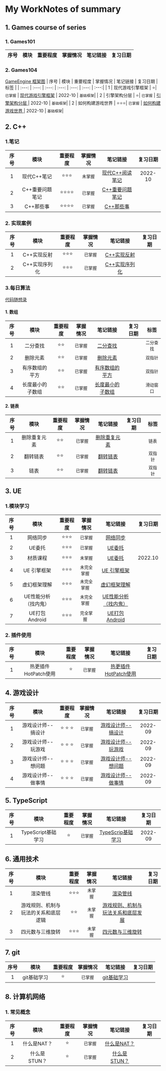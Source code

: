 # My WorkNotes of summary
## 1. Games course of series
### 1. Games101
| 序号 | 模块 | 重要程度 | 掌握情况 | 笔记链接 | 复习日期 |
|  :---: | :---: | :---: | :---: | :---: | :---: |



### 2. Games104
[GameEngine 框架图](./image/GamsEngine.jpg)
| 序号 | 模块 | 重要程度 | 掌握情况 | 笔记链接 | 复习日期 | 标签 |
|  :---: | :---: | :---: | :---: | :---: | :---: | :---:|
| 1 | 现代游戏引擎框架 | :star:| ``` 已掌握 ``` | [现代游戏引擎框架](https://h55la2nk7t.feishu.cn/docx/SWxLd1rEnoEHIBxOPaLcVrznnQf) | 2022-10 | ```基础框架```|
| 2 | 引擎架构分层 | :star:| ``` 已掌握 ``` | [引擎架构分层 ](https://h55la2nk7t.feishu.cn/docx/TDDBdGCj2o6zUjxMl38chS4vneb) | 2022-10 | ```基础框架```|
| 2 | 如何构建游戏世界 | :star::star::star:| ``` 已掌握 ``` | [如何构建游戏世界 ](https://h55la2nk7t.feishu.cn/docx/E8TYd7SriouwS0xjKQ9ceKPNnNf) | 2022-10 | ```基础框架```|


 
## 2. C++
### 1.笔记
| 序号 | 模块 | 重要程度 | 掌握情况 | 笔记链接 | 复习日期 |
|  :---: | :---: | :---: | :---: | :---: | :---: |
| 1 | 现代C++笔记 | :star::star::star: | ``` 未掌握 ``` | [现代C++阅读笔记](https://h55la2nk7t.feishu.cn/docx/WjdDdQ0lQoOYrCxOJGEc4YUsnTg) | 2022-10 |
| 2 | C++重要问题笔记 | :star::star::star::star: | ``` 已掌握 ``` | [C++重要问题笔记](https://h55la2nk7t.feishu.cn/docx/K9b5dNOyOogo6JxvyEKcWSA7nMg) | |
| 3 | C++那些事 | :star::star::star::star: | ``` 已掌握 ``` | [ C++那些事 ](https://h55la2nk7t.feishu.cn/mindnotes/bmncnDjH8nBtQXErtoM3bInfCUd#mindmap) | |

### 2. 实现案例
| 序号 | 模块 | 重要程度 | 掌握情况 | 笔记链接 | 复习日期 |
|  :---: | :---:| :---: | :---: | :---: | :---: |
| 1 | C++实现反射 | :star::star::star: | ``` 已掌握 ``` | [C++实现反射](https://github.com/PengChaoJay/CPP) |  |
| 2 | C++实现序列化 | :star::star::star: | ``` 已掌握 ``` | [C++实现序列化 ](https://github.com/PengChaoJay/CPP/tree/main/Serialization) |  |

### 3.每日算法
[代码随想录](https://www.programmercarl.com/)
#### 1. 数组
| 序号 | 模块 | 重要程度 | 掌握情况 | 笔记链接 | 复习日期 | 标签 |
|  :---: | :---:| :---: | :---: | :---: | :---: | :---: |
| 1 | 二分查找 | :star::star: | ``` 已掌握 ``` | [二分查找](https://github.com/PengChaoJay/AlgorithmForCarl/blob/main/Array/1.%20%E4%BA%8C%E5%88%86%E6%B3%95.md) |  |```二分查找```|
| 2 | 删除元素 | :star::star: | ``` 已掌握 ``` | [删除元素](https://github.com/PengChaoJay/AlgorithmForCarl/edit/main/Array/2.%E5%88%A0%E9%99%A4%E5%85%83%E7%B4%A0.md)|  |```双指针```|
| 3 | 有序数组的平方 | :star::star: | ``` 已掌握 ``` | [有序数组的平方](https://github.com/PengChaoJay/AlgorithmForCarl/blob/main/Array/3.%20%E6%9C%89%E5%BA%8F%E6%95%B0%E7%BB%84%E7%9A%84%E5%B9%B3%E6%96%B9.md)|  |```双指针```|
| 4 | 长度最小的子数组 | :star::star: | ``` 已掌握 ``` | [长度最小的子数组](https://github.com/PengChaoJay/AlgorithmForCarl/blob/main/Array/4.%E9%95%BF%E5%BA%A6%E6%9C%80%E5%B0%8F%E7%9A%84%E5%AD%90%E6%95%B0%E7%BB%84.md)|  |```滑动窗口```|

#### 2. 链表
| 序号 | 模块 | 重要程度 | 掌握情况 | 笔记链接 | 复习日期 | 标签 |
|  :---: | :---:| :---: | :---: | :---: | :---: | :---: |
| 1 | 删除重复元素 | :star::star: | ``` 已掌握 ``` | [删除重复元素](https://github.com/PengChaoJay/AlgorithmForCarl/blob/main/List/1.%20%E5%88%A0%E9%99%A4%E9%93%BE%E8%A1%A8%E5%85%83%E7%B4%A0.md)|  |```链表```|
| 2 | 翻转链表 | :star::star: | ``` 已掌握 ``` | [翻转链表](https://github.com/PengChaoJay/AlgorithmForCarl/blob/main/List/3.%20%E7%BF%BB%E8%BD%AC%E9%93%BE%E8%A1%A8.md)|  |```双指针```|
| 3 | 链表 | :star::star: | ``` 已掌握 ``` | [翻转链表](https://github.com/PengChaoJay/AlgorithmForCarl/blob/main/List/3.%20%E7%BF%BB%E8%BD%AC%E9%93%BE%E8%A1%A8.md)|  |```双指针```|




## 3. UE

### 1.模块学习
| 序号 | 模块 | 重要程度 | 掌握情况 | 笔记链接 | 复习日期 |
|  :---: | :---: | :---:| :---: | :---: | :---: |
| 1 | 网络同步 | :star::star::star: | ``` 已掌握 ``` | [网络同步](https://h55la2nk7t.feishu.cn/docx/FkKtddQwLoPc3Bxsv1mcfSOpnSc) |  |
| 2 | UE委托 | :star::star::star: | ``` 已掌握 ``` | [UE委托](https://h55la2nk7t.feishu.cn/docx/YL1gdFbaMoIknax29Gkcv6WdnEb) |  |
| 3 | 材质课程 | :star::star::star: | ``` 未掌握 ``` | [UE委托](https://h55la2nk7t.feishu.cn/docx/DvN2dEWmzo8WwKxYKv7cmFyBnVf) | 2022.10 |
| 4 | UE 引擎框架 | :star::star::star: | ```未完全掌握 ``` | [UE 引擎框架](https://h55la2nk7t.feishu.cn/docx/HQpCdPXIjofZAWxJOYicKnBXnSe) |  |
| 5 | 虚幻框架理解 | :star::star::star: | ```未完全掌握 ``` | [虚幻框架理解 ](https://h55la2nk7t.feishu.cn/mindnotes/bmncnWH6lOs8u12LZyQhaOkusRg#mindmap) |  |
| 6 | UE性能分析（找内鬼） | :star::star::star: | ```未完全掌握 ``` | [UE性能分析（找内鬼）](https://h55la2nk7t.feishu.cn/docx/FCIMdEJaEokEVhxPzunco1g4ndc) |  |
| 7 | UE打包Android | :star::star::star: | ```完全掌握 ``` | [ UE打包Android ](https://h55la2nk7t.feishu.cn/docx/XTUjdSDSUo6ad3xurkAcOpW0nsg) |  |



### 2. 插件使用
| 序号 | 模块 | 重要程度 | 掌握情况 | 笔记链接 | 复习日期 |
|  :---: | :---: | :---:| :---: | :---: | :---: |
| 1 | 热更插件HotPatch使用 | :star:| ``` 已掌握 ``` | [热更插件HotPatch使用](https://h55la2nk7t.feishu.cn/docx/GVqIdSVxJofAN5xSnlicSc0Pnpe) |  |




## 4. 游戏设计
| 序号 | 模块 | 重要程度 | 掌握情况 | 笔记链接 |复习日期 |
|  :---: | :---: | :---: | :---: | :---: | :---: |
| 1 | 游戏设计师--搞设计 | :star: :star: :star: | ``` 已掌握 ``` | [游戏设计师--搞设计 ](https://h55la2nk7t.feishu.cn/file/boxcnodsoS3K9Xpx7wXpsUsO49d) | 2022-09 |
| 2 | 游戏设计师--玩游戏 | :star: :star: :star: | ``` 已掌握 ``` | [游戏设计师--玩游戏 ](https://h55la2nk7t.feishu.cn/file/boxcnNKyydxidOWShHvjmyZRREh) | 2022-09 |
| 3 | 游戏设计师--想问题 | :star: :star: :star: | ``` 已掌握 ``` | [游戏设计师--想问题 ](https://h55la2nk7t.feishu.cn/file/boxcnfo2MDoccQAGPfm7WZYB8Il) | 2022-09 |
| 4 | 游戏设计师--做事情 | :star: :star: :star: | ``` 已掌握 ``` | [游戏设计师--做事情 ](https://h55la2nk7t.feishu.cn/file/boxcnWzII2hhWNobbuXaZ1SDcVe) | 2022-09 |


## 5. TypeScript
| 序号 | 模块 | 重要程度 | 掌握情况 | 笔记链接 |复习日期 |
|  :---: | :---: | :---: | :---: | :---: | :---: |
| 1 | TypeScript基础学习 | :star: | ``` 已掌握 ``` | [TypeScrip基础学习](https://h55la2nk7t.feishu.cn/docs/doccnZl12ssyesbV6LdbN2vV6By) | 2022-09 |

## 6. 通用技术
| 序号 | 模块 | 重要程度 | 掌握情况 | 笔记链接 |复习日期 |
|  :---: | :---: | :---: | :---: | :---: | :---: |
| 1 | 渲染管线 | :star::star::star: | ``` 未掌握 ``` | [渲染管线 ](https://h55la2nk7t.feishu.cn/docx/QT0cdm0Sdoh24mxvYZZcYhNhnPh) |  |
| 2 | 游戏规则、机制与玩法的关系和底层逻辑 | :star::star: | ``` 未掌握 ``` |[游戏规则、机制与玩法关系和底层发展](https://h55la2nk7t.feishu.cn/docx/PRLjdyySPoDtIRx89EXcQmGjnce) |  |
| 3 | 四元数与三维旋转 | :star::star::star: | ``` 未掌握 ``` |[ 四元数与三维旋转](https://h55la2nk7t.feishu.cn/docx/TtlMdMpxxolh0oxOLsAcegjDnpg) |  |



## 7. git
| 序号 | 模块 | 重要程度 | 掌握情况 | 笔记链接 |复习日期 |
|  :---: | :---: | :---: | :---: | :---: | :---: |
| 1 | git基础学习 | :star: | ``` 已掌握 ``` | [git基础学习](https://h55la2nk7t.feishu.cn/docx/Ej2FdCcUKob3mlxeiyPcX6CfnPb) |  |

## 8. 计算机网络
### 1. 常见概念
| 序号 | 模块 | 重要程度 | 掌握情况 | 笔记链接 |复习日期 |
|  :---: | :---: | :---: | :---: | :---: | :---: |
| 1 | 什么是NAT？ | :star: | ``` 已掌握 ``` | [什么是NAT？](https://info.support.huawei.com/info-finder/encyclopedia/zh/NAT.html) |  |
| 2 | 什么是STUN？ | :star: | ``` 已掌握 ``` | [什么是STUN？](https://info.support.huawei.com/info-finder/encyclopedia/zh/STUN.htmll) |  |
